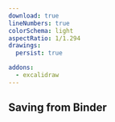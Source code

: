 ```yaml
---
download: true
lineNumbers: true
colorSchema: light
aspectRatio: 1/1.294
drawings:
  persist: true

addons:
  - excalidraw
---
```


## <div text-center>Saving from Binder</div><br>

<Excalidraw drawFilePath="./extra/binder_save.excalidraw.json" />
